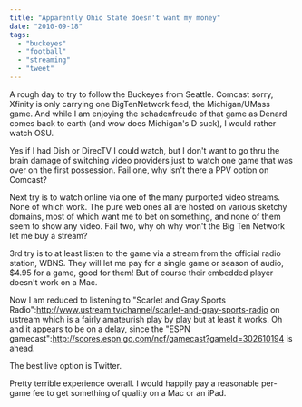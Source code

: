 ```yaml
---
title: "Apparently Ohio State doesn't want my money"
date: "2010-09-18"
tags: 
  - "buckeyes"
  - "football"
  - "streaming"
  - "tweet"
---
```


A rough day to try to follow the Buckeyes from Seattle. Comcast sorry, Xfinity is only carrying one BigTenNetwork feed, the Michigan/UMass game. And while I am enjoying the schadenfreude of that game as Denard comes back to earth (and wow does Michigan's D suck), I would rather watch OSU.

Yes if I had Dish or DirecTV I could watch, but I don't want to go thru the brain damage of switching video providers just to watch one game that was over on the first possession. Fail one, why isn't there a PPV option on Comcast?

Next try is to watch online via one of the many purported video streams. None of which work. The pure web ones all are hosted on various sketchy domains, most of which want me to bet on something, and none of them seem to show any video. Fail two, why oh why won't the Big Ten Network let me buy a stream?

3rd try is to at least listen to the game via a stream from the official radio station, WBNS. They will let me pay for a single game or season of audio, $4.95 for a game, good for them! But of course their embedded player doesn't work on a Mac.

Now I am reduced to listening to "Scarlet and Gray Sports Radio":http://www.ustream.tv/channel/scarlet-and-gray-sports-radio on ustream which is a fairly amateurish play by play but at least it works. Oh and it appears to be on a delay, since the "ESPN gamecast":http://scores.espn.go.com/ncf/gamecast?gameId=302610194 is ahead.

The best live option is Twitter.

Pretty terrible experience overall. I would happily pay a reasonable per-game fee to get something of quality on a Mac or an iPad.
